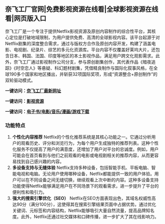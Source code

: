 <h2>奈飞工厂官网|免费影视资源在线看|全球影视资源在线看|网页版入口</h2>

奈飞工厂是一个专注于提供Netflix影视资源及原创内容制作的综合性平台，其核心定位是打破地域限制，为用户提供免费、高清的全球影视内容。该平台起源于对Netflix剧集的深度整合需求，通过与版权方合作及原创内容开发，构建了涵盖电影、电视剧、纪录片、综艺的多元化资源库。平台内容不仅覆盖好莱坞大片，还包含日本、韩国、法国、印度等地区的本土影视作品，满足用户跨文化观影需求。此外，奈飞工厂通过影视制作公司分支，参与原创剧集创作，其代表作品《暗夜追踪》《时空恋人》等悬疑、科幻题材剧集，凭借精良制作与国际化叙事风格，在全球190多个国家和地区播出，并斩获32项国际奖项，形成“资源整合+原创制作”的双轮驱动模式。

<p><strong>一键访问：</strong><a href="https://netflixgc.2rdh.com/" target="_blank" ><strong>奈飞工厂最新网址</strong></a></p>
<p><strong>一键访问：</strong><a href="https://www.rymdh.com/favorites/yingshizaixiankan" target="_blank" ><strong>影视资源</strong></a></p>
<p><strong>一键访问：</strong><a href="https://wangpanziyuan.pages.dev/" target="_blank" ><strong>电子书/电影/音乐/漫画/游戏下载</strong></a></p>

### 功能特点
1. **个性化内容推荐**
   Netflix的个性化推荐系统是其核心功能之一。它通过分析用户的观看历史、评分和浏览行为，为每个用户生成独特的推荐列表。这种个性化服务不仅提高了用户的满意度，还增加了用户对平台的忠诚度。例如，用户可能会在首页看到与他们之前观看的电影或电视剧相关的推荐内容，从而更容易找到自己感兴趣的内容。
2. **多设备支持与无缝体验**
   Netflix支持多种设备，包括智能手机、平板电脑、智能电视和电脑。无论用户使用哪种设备，Netflix都能提供一致的用户体验。用户可以在不同设备之间无缝切换，继续观看上次中断的内容。这种多设备支持功能使得Netflix能够满足用户在不同场景下的观看需求，进一步提升了平台的便利性和吸引力。
3. **强大的搜索引擎优化（SEO）**
   Netflix在SEO方面表现出色，其域名权威性高达90分（满分100分），这使得其在搜索引擎结果页面中占据优势。通过优化关键词、元标签和内容结构，Netflix能够吸引大量自然流量，提高品牌知名度。此外，Netflix还通过社交媒体和口碑传播，进一步扩大了其在线影响力。

